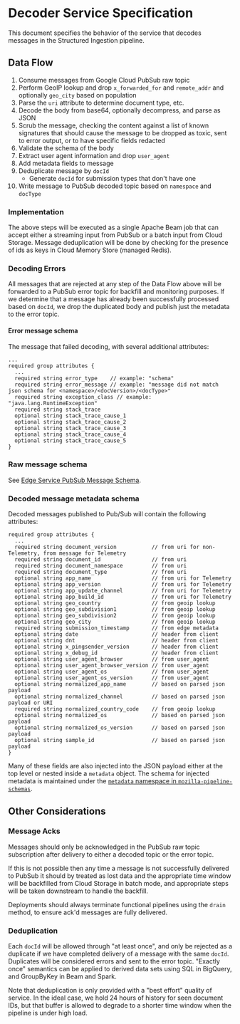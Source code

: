 # Decoder Service Specification

This document specifies the behavior of the service that decodes messages
in the Structured Ingestion pipeline.

## Data Flow

1. Consume messages from Google Cloud PubSub raw topic
1. Perform GeoIP lookup and drop `x_forwarded_for` and `remote_addr` and
   optionally `geo_city` based on population
1. Parse the `uri` attribute to determine document type, etc.
1. Decode the body from base64, optionally decompress, and parse as JSON
1. Scrub the message, checking the content against a list of known signatures
   that should cause the message to be dropped as toxic, sent to error output,
   or to have specific fields redacted
1. Validate the schema of the body
1. Extract user agent information and drop `user_agent`
1. Add metadata fields to message
1. Deduplicate message by `docId`
   * Generate `docId` for submission types that don't have one
1. Write message to PubSub decoded topic based on `namespace` and `docType`

### Implementation

The above steps will be executed as a single Apache Beam job that can accept
either a streaming input from PubSub or a batch input from Cloud Storage.
Message deduplication will be done by checking for the presence of ids as keys
in Cloud Memory Store (managed Redis).

### Decoding Errors

All messages that are rejected at any step of the Data Flow above will be
forwarded to a PubSub error topic for backfill and monitoring purposes.
If we determine that a message has already been successfully processed
based on `docId`, we drop the duplicated body and publish just the metadata
to the error topic.

#### Error message schema

The message that failed decoding, with several additional attributes:

```
...
required group attributes {
  ...
  required string error_type    // example: "schema"
  required string error_message // example: "message did not match json schema for <namespace>/<docVersion>/<docType>"
  required string exception_class // example: "java.lang.RuntimeException"
  required string stack_trace
  optional string stack_trace_cause_1
  optional string stack_trace_cause_2
  optional string stack_trace_cause_3
  optional string stack_trace_cause_4
  optional string stack_trace_cause_5
}
```

### Raw message schema

See [Edge Service PubSub Message Schema](edge_service_specification.md#pubsub-message-schema).

### Decoded message metadata schema

Decoded messages published to Pub/Sub will contain the following attributes:

```
required group attributes {
  ...
  required string document_version           // from uri for non-Telemetry, from message for Telemetry
  required string document_id                // from uri
  required string document_namespace         // from uri
  required string document_type              // from uri
  optional string app_name                   // from uri for Telemetry
  optional string app_version                // from uri for Telemetry
  optional string app_update_channel         // from uri for Telemetry
  optional string app_build_id               // from uri for Telemetry
  optional string geo_country                // from geoip lookup
  optional string geo_subdivision1           // from geoip lookup
  optional string geo_subdivision2           // from geoip lookup
  optional string geo_city                   // from geoip lookup
  required string submission_timestamp       // from edge metadata
  optional string date                       // header from client
  optional string dnt                        // header from client
  optional string x_pingsender_version       // header from client
  optional string x_debug_id                 // header from client
  optional string user_agent_browser         // from user_agent
  optional string user_agent_browser_version // from user_agent
  optional string user_agent_os              // from user_agent
  optional string user_agent_os_version      // from user_agent
  optional string normalized_app_name        // based on parsed json payload
  optional string normalized_channel         // based on parsed json payload or URI
  required string normalized_country_code    // from geoip lookup
  optional string normalized_os              // based on parsed json payload
  optional string normalized_os_version      // based on parsed json payload
  optional string sample_id                  // based on parsed json payload
}
```

Many of these fields are also injected into the JSON payload either at the top
level or nested inside a `metadata` object. The schema for injected metadata
is maintained under the [`metadata` namespace in `mozilla-pipeline-schemas`](https://github.com/mozilla-services/mozilla-pipeline-schemas/tree/dev/schemas/metadata).

## Other Considerations

### Message Acks

Messages should only be acknowledged in the PubSub raw topic subscription after
delivery to either a decoded topic or the error topic.

If this is not possible then any time a message is not successfully delivered
to PubSub it should by treated as lost data and the appropriate time window
will be backfilled from Cloud Storage in batch mode, and appropriate steps will
be taken downstream to handle the backfill.

Deployments should always terminate functional pipelines using the `drain`
method, to ensure ack'd messages are fully delivered.

### Deduplication

Each `docId` will be allowed through "at least once", and only be
rejected as a duplicate if we have completed delivery of a message with the
same `docId`. Duplicates will be considered errors and sent to the error topic.
"Exactly once" semantics can be applied to derived data sets using SQL in
BigQuery, and GroupByKey in Beam and Spark.

Note that deduplication is only provided with a "best effort" quality of service.
In the ideal case, we hold 24 hours of history for seen document IDs, but that
buffer is allowed to degrade to a shorter time window when the pipeline is under
high load.
